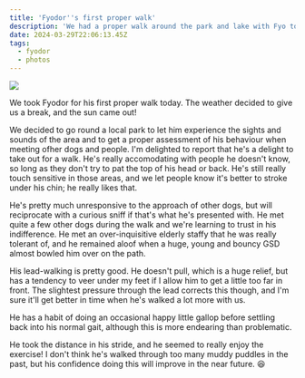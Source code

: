 ```yaml
---
title: 'Fyodor''s first proper walk'
description: 'We had a proper walk around the park and lake with Fyo today.'
date: 2024-03-29T22:06:13.45Z
tags:
  - fyodor
  - photos
---
```

<span class="pixelcard">
  <span class="pixelitems">
    <a class="no-indicator" href="https://pix.thewalkingdeaf.social/i/web/post/679378679077907271">
      <img src="https://pix.thewalkingdeaf.social/storage/m/_v2/637734190710399001/062ac74bd-fb82c6/CMwgtp2UVPzX/PLgJeoRukw0SYGVrY3zAhZV8RbrUWVsnFf1Yo4eK.png"/>
    </a>
  </span>
</span>

We took Fyodor for his first proper walk today. The weather decided to give us a break, and the sun came out!

We decided to go round a local park to let him experience the sights and sounds of the area and to get a proper assessment of his behaviour when meeting ofher dogs and people. I'm delighted to report that he's a delight to take out for a walk. He's really accomodating with people he doesn't know, so long as they don't try to pat the top of his head or back. He's still really touch sensitive in those areas, and we let people know it's better to stroke under his chin; he really likes that.

He's pretty much unresponsive to the approach of other dogs, but will reciprocate with a curious sniff if that's what he's presented with. He met quite a few other dogs during the walk and we're learning to trust in his indifference. He met an over-inquisitive elderly staffy that he was really tolerant of, and he remained aloof when a huge, young and bouncy GSD almost bowled him over on the path.

His lead-walking is pretty good. He doesn't pull, which is a huge relief, but has a tendency to veer under my feet if I allow him to get a little too far in front. The slightest pressure through the lead corrects this though, and I'm sure it'll get better in time when he's walked a lot more with us. 

He has a habit of doing an occasional happy little gallop before settling back into his normal gait, although this is more endearing than problematic.

He took the distance in his stride, and he seemed to really enjoy the exercise! I don't think he's walked through too many muddy puddles in the past, but his confidence doing this will improve in the near future. 😆